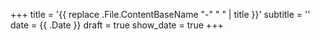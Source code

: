 +++
title = '{{ replace .File.ContentBaseName "-" " " | title }}'
subtitle = ''
date = {{ .Date }}
draft = true
show_date = true
+++
